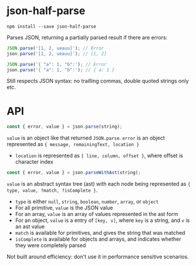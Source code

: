 # json-half-parse

```
npm install --save json-half-parse
```

Parses JSON, returning a partially parsed result if there are errors:

```javascript
JSON.parse('[1, 2, ueauu]'); // Error
json.parse('[1, 2, ueauu]'); // [1, 2]

JSON.parse('{ "a": 1, "b":'); // Error
json.parse('{ "a": 1, "b":'); // { a: 1 }
```

Still respects JSON syntax: no trailling commas, double quoted strings only etc.

# API

```javascript
const { error, value } = json.parse(string);
```

`value` is an object like that returned `JSON.parse`.
`error` is an object represented as `{ message, remainingText, location }`

* `location` is represented as `{ line, column, offset }`, where offset is character index


```javascript
const { error, value } = json.parseWithAst(string);
```

`value` is an abstract syntax tree (ast) with each node being represented as `{ type, value, ?match, ?isComplete }`.

* `type` is either `null`, `string`, `boolean`, `number`, `array`, or `object`
* For all primitive, `value` is the JSON value
* For an array, `value` is an array of values represented in the ast form
* For an object, `value` is a entry of `[key, v]`, where `key` is a string, and `v` is an ast value
* `match` is available for primitives, and gives the string that was matched
* `isComplete` is available for objects and arrays, and indicates whether they were completely parsed

Not built around efficiency: don't use it in performance sensitive scenarios.
